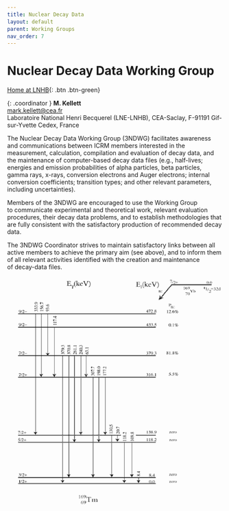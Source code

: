 ```yaml
---
title: Nuclear Decay Data
layout: default
parent: Working Groups
nav_order: 7
---
```


# Nuclear Decay Data Working Group

[Home at LNHB](http://www.lnhb.fr/home/conferences-publications/icrm_ndd_wg/){: .btn .btn-green}

{: .coordinator }
**M. Kellett**\
<mark.kellett@cea.fr>\
Laboratoire National Henri Becquerel (LNE-LNHB), CEA-Saclay, F-91191
Gif-sur-Yvette Cedex, France

The Nuclear Decay Data Working Group (3NDWG) facilitates awareness and
communications between ICRM members interested in the measurement, calculation,
compilation and evaluation of decay data, and the maintenance of computer-based
decay data files (e.g., half-lives; energies and emission probabilities of alpha
particles, beta particles, gamma rays, x-rays, conversion electrons and Auger
electrons; internal conversion coefficients; transition types; and other
relevant parameters, including uncertainties).

Members of the 3NDWG are encouraged to use the Working Group to communicate
experimental and theoretical work, relevant evaluation procedures, their decay
data problems, and to establish methodologies that are fully consistent with the
satisfactory production of recommended decay data.

The 3NDWG Coordinator strives to maintain satisfactory links between all active
members to achieve the primary aim (see above), and to inform them of all
relevant activities identified with the creation and maintenance of decay-data
files.

![Yb-169 level scheme](./images/yb-169-scheme.png)
